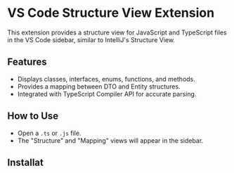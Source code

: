 # VS Code Structure View Extension

This extension provides a structure view for JavaScript and TypeScript files in the VS Code sidebar, similar to IntelliJ's Structure View.

## Features
- Displays classes, interfaces, enums, functions, and methods.
- Provides a mapping between DTO and Entity structures.
- Integrated with TypeScript Compiler API for accurate parsing.

## How to Use
- Open a `.ts` or `.js` file.
- The "Structure" and "Mapping" views will appear in the sidebar.

## Installat
